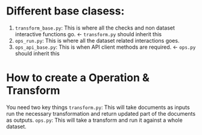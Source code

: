 # Different base clasess:
1. `transform_base.py`: This is where all the checks and non dataset interactive functions go. <- `transform.py` should inherit this
2. `ops_run.py`: This is where all the dataset related interactions goes. 
3. `ops_api_base.py`: This is when API client methods are required. <- `ops.py` should inherit this

# How to create a Operation & Transform
You need two key things
`transform.py`: This will take documents as inputs run the necessary transformation and return updated part of the documents as outputs.
`ops.py`: This will take a transform and run it against a whole dataset.